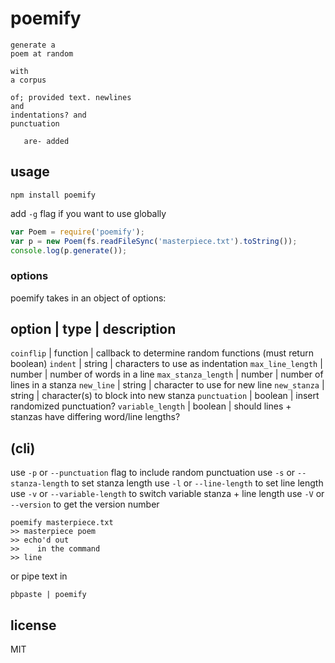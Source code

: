 # poemify

```
generate a
poem at random

with
a corpus

of; provided text. newlines
and
indentations? and
punctuation

   are- added
```

## usage ##
```
npm install poemify
```
add `-g` flag if you want to use globally

```js
var Poem = require('poemify');
var p = new Poem(fs.readFileSync('masterpiece.txt').toString());
console.log(p.generate());
```

### options ###

poemify takes in an object of options:

option              |   type   | description
--------------------------------------------------------------------------------------------
`coinflip`          | function | callback to determine random functions (must return boolean)
`indent`            |  string  | characters to use as indentation
`max_line_length`   |  number  | number of words in a line
`max_stanza_length` |  number  | number of lines in a stanza
`new_line`          |  string  | character to use for new line
`new_stanza`        |  string  | character(s) to block into new stanza
`punctuation`       | boolean  | insert randomized punctuation?
`variable_length`   | boolean  | should lines + stanzas have differing word/line lengths?

## (cli) ##
use `-p` or `--punctuation` flag to include random punctuation
use `-s` or `--stanza-length` to set stanza length
use `-l` or `--line-length` to set line length
use `-v` or `--variable-length` to switch variable stanza + line length
use `-V` or `--version` to get the version number

```
poemify masterpiece.txt
>> masterpiece poem
>> echo'd out
>>    in the command
>> line
```

or pipe text in
```
pbpaste | poemify
```

## license
MIT
